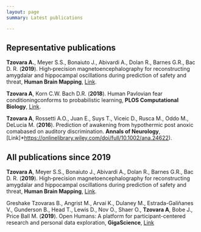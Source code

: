 ```yaml
---
layout: page
summary: Latest publications

---
```


## Representative publications

**Tzovara A.**, Meyer S.S., Bonaiuto J., Abivardi A., Dolan R., Barnes G.R., Bac D. R. (**2019**). High‐precision magnetoencephalography for reconstructing amygdalar and hippocampal oscillations during prediction of safety and threat, **Human Brain Mapping**, [Link](https://onlinelibrary.wiley.com/doi/full/10.1002/hbm.24689).

**Tzovara A**, Korn C.W. Bach D.R. (**2018**). Human Pavlovian fear conditioningconforms to probabilistic learning, **PLOS Computational Biology**, [Link](https://journals.plos.org/ploscompbiol/article?id=10.1371/journal.pcbi.1006243).

**Tzovara A**, Rossetti A.O., Juan E., Suys T., Viceic D., Rusca M., Oddo M., DeLucia M. (**2016**). Prediction of awakening from hypothermic post anoxic comabased on auditory discrimination. **Annals of Neurology**, [Link]*https://onlinelibrary.wiley.com/doi/full/10.1002/ana.24622).



## All publications since 2019

**Tzovara A**, Meyer S.S., Bonaiuto J., Abivardi A., Dolan R., Barnes G.R., Bac D. R. (**2019**). High‐precision magnetoencephalography for reconstructing amygdalar and hippocampal oscillations during prediction of safety and threat, **Human Brain Mapping**, [Link](https://onlinelibrary.wiley.com/doi/full/10.1002/hbm.24689).

Greshake Tzovaras B., Angrist M., Arvai K., Dulaney M., Estrada-Galiñanes V., Gunderson B., Head T., Lewis D., Nov O., Shaer O., **Tzovara A**, Bobe J., Price Ball M. (**2019**). Open Humans: A platform for participant-centered research and personal data exploration, **GigaScience**, [Link](https://academic.oup.com/gigascience/article/8/6/giz076/5523201)

